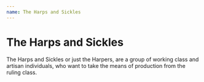 ```yaml
---
name: The Harps and Sickles
---
```

# The Harps and Sickles
The Harps and Sickles or just the Harpers, are a group of working class and artisan individuals, who want to take the means of production from the ruling class.